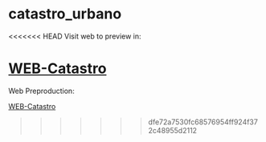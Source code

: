# catastro_urbano
<<<<<<< HEAD
Visit web to preview in:

[WEB-Catastro](catastro-urbano.pages.dev)
=======
Web Preproduction:

[WEB-Catastro](catastro-urbano.pages.dev)

>>>>>>> dfe72a7530fc68576954ff924f372c48955d2112
